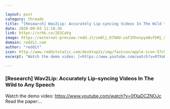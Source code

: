 ```yaml
---

layout: post
category: threads
title: "[Research] Wav2Lip: Accurately Lip-syncing Videos In The Wild to Any Speech"
date: 2020-09-03 11:18:36
link: https://vrhk.co/2ESCaVq
image: https://external-preview.redd.it/im8lj_K7GHU-zaf35hnnyyeDufbMj_XL_AJa6t-uuno.jpg?width=480&height=251.308900524&auto=webp&crop=480:251.308900524,smart&s=30680c141f848f5047c6c755b1ef70e85ff38767
domain: reddit.com
author: "reddit"
icon: http://www.redditstatic.com/desktop2x/img/favicon/apple-icon-57x57.png
excerpt: "Watch the demo video: [<https://www.youtube.com/watch?v=0fXaDCZNOJc>](<https://www.youtube.com/watch?v=0fXaDCZNOJc>) Read the paper:..."

---
```


### [Research] Wav2Lip: Accurately Lip-syncing Videos In The Wild to Any Speech

Watch the demo video: [<https://www.youtube.com/watch?v=0fXaDCZNOJc>](<https://www.youtube.com/watch?v=0fXaDCZNOJc>) Read the paper:...